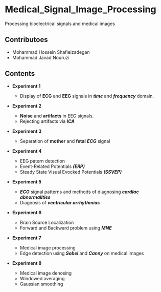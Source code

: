 # Medical_Signal_Image_Processing
Processing bioelectrical signals and medical images

## Contributoes
- Mohammad Hossein Shafieizadegan
- Mohammad Javad Nouruzi

## Contents
- __Experiment 1__ 
    - Display of **ECG** and **EEG** signals in ***time*** and ***frequency*** domain.

- __Experiment 2__
    - **Noise** and **artifacts** in EEG signals. 
    - Rejecting artifacts via ***ICA***

- __Experiment 3__
    - Separation of **mother** and **fetal** ***ECG*** signal

- __Experiment 4__
    - EEG patern detection
    - Event-Related Potentials ***(ERP)***
    - Steady State Visual Evocked Potentials ***(SSVEP)***

- __Experiment 5__
    - ***ECG*** signal patterns and methods of diagnosing ***cardiac abnormalities***
    - Diagnosis of ***ventricular arrhythmias***

- __Experiment 6__
    - Brain Source Localization
    - Forward and Backward problem using ***MNE***

- __Experiment 7__
    - Medical image processing
    - Edge detection using ***Sobel*** and ***Canny*** on medical images             

- __Experiment 8__
    - Medical image denosing
    - Windowed averaging
    - Gaussian smoothing    